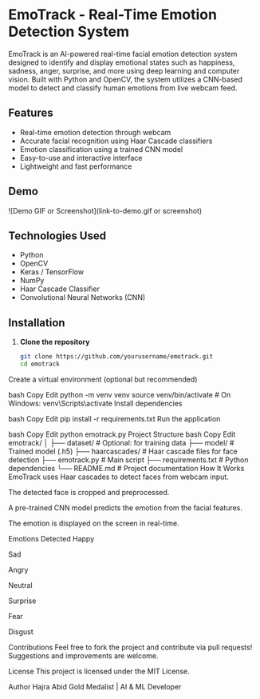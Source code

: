 # EmoTrack - Real-Time Emotion Detection System

EmoTrack is an AI-powered real-time facial emotion detection system designed to identify and display emotional states such as happiness, sadness, anger, surprise, and more using deep learning and computer vision. Built with Python and OpenCV, the system utilizes a CNN-based model to detect and classify human emotions from live webcam feed.

## Features

- Real-time emotion detection through webcam
- Accurate facial recognition using Haar Cascade classifiers
- Emotion classification using a trained CNN model
- Easy-to-use and interactive interface
- Lightweight and fast performance

## Demo

![Demo GIF or Screenshot](link-to-demo.gif or screenshot)

## Technologies Used

- Python
- OpenCV
- Keras / TensorFlow
- NumPy
- Haar Cascade Classifier
- Convolutional Neural Networks (CNN)

## Installation

1. **Clone the repository**
   ```bash
   git clone https://github.com/yourusername/emotrack.git
   cd emotrack
Create a virtual environment (optional but recommended)

bash
Copy
Edit
python -m venv venv
source venv/bin/activate  # On Windows: venv\Scripts\activate
Install dependencies

bash
Copy
Edit
pip install -r requirements.txt
Run the application

bash
Copy
Edit
python emotrack.py
Project Structure
bash
Copy
Edit
emotrack/
│
├── dataset/                 # Optional: for training data
├── model/                   # Trained model (.h5)
├── haarcascades/            # Haar cascade files for face detection
├── emotrack.py              # Main script
├── requirements.txt         # Python dependencies
└── README.md                # Project documentation
How It Works
EmoTrack uses Haar cascades to detect faces from webcam input.

The detected face is cropped and preprocessed.

A pre-trained CNN model predicts the emotion from the facial features.

The emotion is displayed on the screen in real-time.

Emotions Detected
Happy

Sad

Angry

Neutral

Surprise

Fear

Disgust

Contributions
Feel free to fork the project and contribute via pull requests! Suggestions and improvements are welcome.

License
This project is licensed under the MIT License.

Author
Hajra Abid
Gold Medalist | AI & ML Developer
